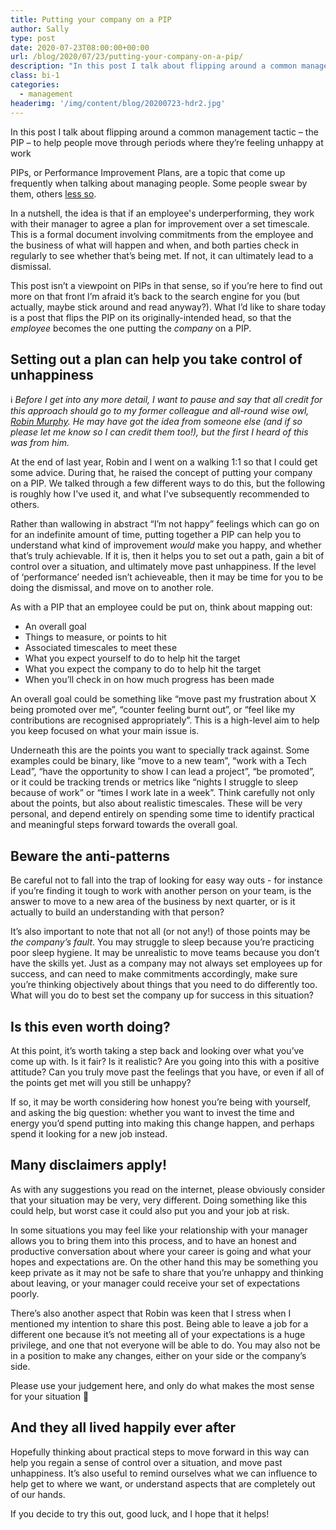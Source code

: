 ```yaml
---
title: Putting your company on a PIP
author: Sally
type: post
date: 2020-07-23T08:00:00+00:00
url: /blog/2020/07/23/putting-your-company-on-a-pip/
description: "In this post I talk about flipping around a common management tactic - the PIP - to help individuals move through periods where they’re feeling unhappy at work"
class: bi-1
categories:
  - management
headerimg: '/img/content/blog/20200723-hdr2.jpg'
---
```

<p class="lede">In this post I talk about flipping around a common management tactic – the PIP – to help people move through periods where they’re feeling unhappy at work</p>

PIPs, or Performance Improvement Plans, are a topic that come up frequently when talking about managing people. Some people swear by them, others [less so](https://twitter.com/jordansissel/status/1280603399747063808).

In a nutshell, the idea is that if an employee's underperforming, they work with their manager to agree a plan for improvement over a set timescale. This is a formal document involving commitments from the employee and the business of what will happen and when, and both parties check in regularly to see whether that’s being met. If not, it can ultimately lead to a dismissal.

This post isn’t a viewpoint on PIPs in that sense, so if you’re here to find out more on that front I’m afraid it’s back to the search engine for you (but actually, maybe stick around and read anyway?). What I’d like to share today is a post that flips the PIP on its originally-intended head, so that the _employee_ becomes the one putting the _company_ on a PIP. 


## Setting out a plan can help you take control of unhappiness

ℹ️ _Before I get into any more detail, I want to pause and say that all credit for this approach should go to my former colleague and all-round wise owl, [Robin Murphy](https://twitter.com/robinjmurphy). He may have got the idea from someone else (and if so please let me know so I can credit them too!), but the first I heard of this was from him._

At the end of last year, Robin and I went on a walking 1:1 so that I could get some advice. During that, he raised the concept of putting your company on a PIP. We talked through a few different ways to do this, but the following is roughly how I've used it, and what I've subsequently recommended to others.

Rather than wallowing in abstract “I’m not happy” feelings which can go on for an indefinite amount of time, putting together a PIP can help you to understand what kind of improvement _would_ make you happy, and whether that’s truly achievable. If it is, then it helps you to set out a path, gain a bit of control over a situation, and ultimately move past unhappiness. If the level of ‘performance’ needed isn’t achieveable, then it may be time for you to be doing the dismissal, and move on to another role.

As with a PIP that an employee could be put on, think about mapping out:

* An overall goal 
* Things to measure, or points to hit
* Associated timescales to meet these
* What you expect yourself to do to help hit the target
* What you expect the company to do to help hit the target
* When you’ll check in on how much progress has been made

An overall goal could be something like “move past my frustration about X being promoted over me”, “counter feeling burnt out”, or “feel like my contributions are recognised appropriately”. This is a high-level aim to help you keep focused on what your main issue is.

Underneath this are the points you want to specially track against. Some examples could be binary, like “move to a new team”, “work with a Tech Lead”, “have the opportunity to show I can lead a project”, “be promoted”, or it could be tracking trends or metrics like “nights I struggle to sleep because of work” or “times I work late in a week”. Think carefully not only about the points, but also about realistic timescales. These will be very personal, and depend entirely on spending some time to identify practical and meaningful steps forward towards the overall goal.

## Beware the anti-patterns

Be careful not to fall into the trap of looking for easy way outs - for instance if you’re finding it tough to work with another person on your team, is the answer to move to a new area of the business by next quarter, or is it actually to build an understanding with that person?

It’s also important to note that not all (or not any!) of those points may be _the company’s fault_. You may struggle to sleep because you’re practicing poor sleep hygiene. It may be unrealistic to move teams because you don’t have the skills yet. Just as a company may not always set employees up for success, and can need to make commitments accordingly, make sure you’re thinking objectively about things that you need to do differently too. What will you do to best set the company up for success in this situation?

## Is this even worth doing?

At this point, it’s worth taking a step back and looking over what you’ve come up with. Is it fair? Is it realistic? Are you going into this with a positive attitude? Can you truly move past the feelings that you have, or even if all of the points get met will you still be unhappy?

If so, it may be worth considering how honest you’re being with yourself, and asking the big question: whether you want to invest the time and energy you’d spend putting into making this change happen, and perhaps spend it looking for a new job instead. 

## Many disclaimers apply!

As with any suggestions you read on the internet, please obviously consider that your situation may be very, very different. Doing something like this could help, but worst case it could also put you and your job at risk. 

In some situations you may feel like your relationship with your manager allows you to bring them into this process, and to have an honest and productive conversation about where your career is going and what your hopes and expectations are. On the other hand this may be something you keep private as it may not be safe to share that you’re unhappy and thinking about leaving, or your manager could receive your set of expectations poorly. 

There’s also another aspect that Robin was keen that I stress when I mentioned my intention to share this post. Being able to leave a job for a different one because it’s not meeting all of your expectations is a huge privilege, and one that not everyone will be able to do. You may also not be in a position to make any changes, either on your side or the company’s side. 

Please use your judgement here, and only do what makes the most sense for your situation 🙏

## And they all lived happily ever after
Hopefully thinking about practical steps to move forward in this way can help you regain a sense of control over a situation, and move past unhappiness. It’s also useful to remind ourselves what we can influence to help get to where we want, or understand aspects that are completely out of our hands.

If you decide to try this out, good luck, and I hope that it helps!